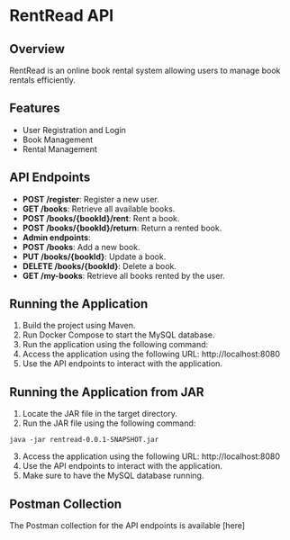 # RentRead API

## Overview
RentRead is an online book rental system allowing users to manage book rentals efficiently.

## Features
- User Registration and Login
- Book Management
- Rental Management

## API Endpoints
- **POST /register**: Register a new user.
- **GET /books**: Retrieve all available books.
- **POST /books/{bookId}/rent**: Rent a book.
- **POST /books/{bookId}/return**: Return a rented book.
- **Admin endpoints**: 
- **POST /books**: Add a new book.
- **PUT /books/{bookId}**: Update a book.
- **DELETE /books/{bookId}**: Delete a book.
- **GET /my-books**: Retrieve all books rented by the user.


## Running the Application
1. Build the project using Maven.
2. Run Docker Compose to start the MySQL database.
3. Run the application using the following command:
4. Access the application using the following URL: http://localhost:8080
5. Use the API endpoints to interact with the application.

## Running the Application from JAR
1. Locate the JAR file in the target directory.
2. Run the JAR file using the following command:
```shell
java -jar rentread-0.0.1-SNAPSHOT.jar
```
3. Access the application using the following URL: http://localhost:8080
4. Use the API endpoints to interact with the application.
5. Make sure to have the MySQL database running.

## Postman Collection
The Postman collection for the API endpoints is available [here]


